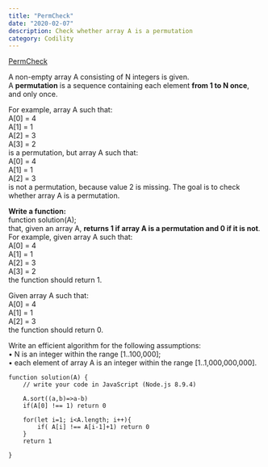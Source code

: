 ```yaml
---
title: "PermCheck"
date: "2020-02-07"
description: Check whether array A is a permutation
category: Codility
---
```


[PermCheck](https://app.codility.com/programmers/lessons/4-counting_elements/perm_check/)

A non-empty array A consisting of N integers is given.    
A **permutation** is a sequence containing each element **from 1 to N once**, and only once.   

For example, array A such that:   
A\[0\] = 4    
A\[1\] = 1    
A\[2\] = 3   
A\[3\] = 2   
is a permutation, but array A such that:  
A\[0\] = 4    
A\[1\] = 1    
A\[2\] = 3   
is not a permutation, because value 2 is missing.
The goal is to check whether array A is a permutation.    

**Write a function:**  
function solution(A);    
that, given an array A, **returns 1 if array A is a permutation and 0 if it is not**.       
For example, given array A such that:  
A\[0\] = 4   
A\[1\] = 1    
A\[2\] = 3   
A\[3\] = 2   
the function should return 1.   

Given array A such that:   
A\[0\] = 4    
A\[1\] = 1    
A\[2\] = 3   
the function should return 0.   

Write an efficient algorithm for the following assumptions:   
•	N is an integer within the range \[1..100,000\];   
•	each element of array A is an integer within the range \[1..1,000,000,000\].    

```
function solution(A) {
    // write your code in JavaScript (Node.js 8.9.4)
    
    A.sort((a,b)=>a-b)
    if(A[0] !== 1) return 0
    
    for(let i=1; i<A.length; i++){
        if( A[i] !== A[i-1]+1) return 0
    }
    return 1

}
```
